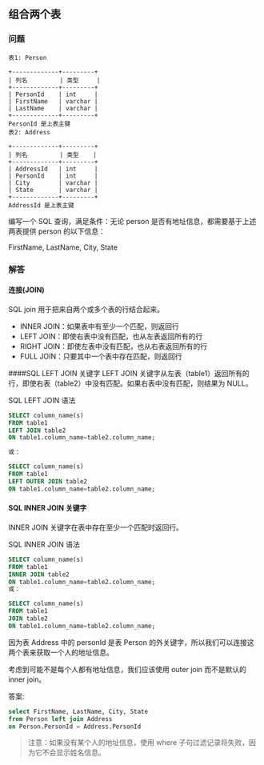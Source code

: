 ## 组合两个表
### 问题
```
表1: Person

+-------------+---------+
| 列名         | 类型     |
+-------------+---------+
| PersonId    | int     |
| FirstName   | varchar |
| LastName    | varchar |
+-------------+---------+
PersonId 是上表主键
表2: Address

+-------------+---------+
| 列名         | 类型    |
+-------------+---------+
| AddressId   | int     |
| PersonId    | int     |
| City        | varchar |
| State       | varchar |
+-------------+---------+
AddressId 是上表主键
```

编写一个 SQL 查询，满足条件：无论 person 是否有地址信息，都需要基于上述两表提供 person 的以下信息：

FirstName, LastName, City, State

### 解答

#### 连接(JOIN)
SQL join 用于把来自两个或多个表的行结合起来。

+ INNER JOIN：如果表中有至少一个匹配，则返回行
+ LEFT JOIN：即使右表中没有匹配，也从左表返回所有的行
+ RIGHT JOIN：即使左表中没有匹配，也从右表返回所有的行
+ FULL JOIN：只要其中一个表中存在匹配，则返回行




####SQL LEFT JOIN 关键字
LEFT JOIN 关键字从左表（table1）返回所有的行，即使右表（table2）中没有匹配。如果右表中没有匹配，则结果为 NULL。

SQL LEFT JOIN 语法
```sql
SELECT column_name(s)
FROM table1
LEFT JOIN table2
ON table1.column_name=table2.column_name;

或：

SELECT column_name(s)
FROM table1
LEFT OUTER JOIN table2
ON table1.column_name=table2.column_name;

```

#### SQL INNER JOIN 关键字
INNER JOIN 关键字在表中存在至少一个匹配时返回行。

SQL INNER JOIN 语法

```sql
SELECT column_name(s)
FROM table1
INNER JOIN table2
ON table1.column_name=table2.column_name;
或：

SELECT column_name(s)
FROM table1
JOIN table2
ON table1.column_name=table2.column_name;
```
因为表 Address 中的 personId 是表 Person 的外关键字，所以我们可以连接这两个表来获取一个人的地址信息。

考虑到可能不是每个人都有地址信息，我们应该使用 outer join 而不是默认的 inner join。

答案:
```sql
select FirstName, LastName, City, State
from Person left join Address
on Person.PersonId = Address.PersonId
```
>注意：如果没有某个人的地址信息，使用 where 子句过滤记录将失败，因为它不会显示姓名信息。
